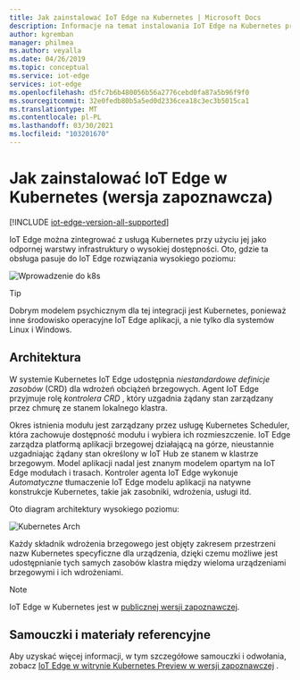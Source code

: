```yaml
---
title: Jak zainstalować IoT Edge na Kubernetes | Microsoft Docs
description: Informacje na temat instalowania IoT Edge na Kubernetes przy użyciu lokalnego środowiska klastra projektowego
author: kgremban
manager: philmea
ms.author: veyalla
ms.date: 04/26/2019
ms.topic: conceptual
ms.service: iot-edge
services: iot-edge
ms.openlocfilehash: d5fc7b6b480056b56a2776cebd0fa87a5b96f9f0
ms.sourcegitcommit: 32e0fedb80b5a5ed0d2336cea18c3ec3b5015ca1
ms.translationtype: MT
ms.contentlocale: pl-PL
ms.lasthandoff: 03/30/2021
ms.locfileid: "103201670"
---
```

# <a name="how-to-install-iot-edge-on-kubernetes-preview"></a>Jak zainstalować IoT Edge w Kubernetes (wersja zapoznawcza)

[!INCLUDE [iot-edge-version-all-supported](../../includes/iot-edge-version-all-supported.md)]

IoT Edge można zintegrować z usługą Kubernetes przy użyciu jej jako odpornej warstwy infrastruktury o wysokiej dostępności. Oto, gdzie ta obsługa pasuje do IoT Edge rozwiązania wysokiego poziomu:

![Wprowadzenie do k8s](./media/how-to-install-iot-edge-kubernetes/kubernetes-model.png)

>[!TIP]
>Dobrym modelem psychicznym dla tej integracji jest Kubernetes, ponieważ inne środowisko operacyjne IoT Edge aplikacji, a nie tylko dla systemów Linux i Windows.

## <a name="architecture"></a>Architektura 
W systemie Kubernetes IoT Edge udostępnia *niestandardowe definicje zasobów* (CRD) dla wdrożeń obciążeń brzegowych. Agent IoT Edge przyjmuje rolę  *kontrolera CRD* , który uzgadnia żądany stan zarządzany przez chmurę ze stanem lokalnego klastra.

Okres istnienia modułu jest zarządzany przez usługę Kubernetes Scheduler, która zachowuje dostępność modułu i wybiera ich rozmieszczenie. IoT Edge zarządza platformą aplikacji brzegowej działającą na górze, nieustannie uzgadniając żądany stan określony w IoT Hub ze stanem w klastrze brzegowym. Model aplikacji nadal jest znanym modelem opartym na IoT Edge modułach i trasach. Kontroler agenta IoT Edge wykonuje *Automatyczne* tłumaczenie IoT Edge modelu aplikacji na natywne konstrukcje Kubernetes, takie jak zasobniki, wdrożenia, usługi itd.

Oto diagram architektury wysokiego poziomu:

![Kubernetes Arch](./media/how-to-install-iot-edge-kubernetes/publicpreview-refresh-kubernetes.png)

Każdy składnik wdrożenia brzegowego jest objęty zakresem przestrzeni nazw Kubernetes specyficzne dla urządzenia, dzięki czemu możliwe jest udostępnianie tych samych zasobów klastra między wieloma urządzeniami brzegowymi i ich wdrożeniami.

>[!NOTE]
>IoT Edge w Kubernetes jest w [publicznej wersji zapoznawczej](https://azure.microsoft.com/support/legal/preview-supplemental-terms/).

## <a name="tutorials-and-references"></a>Samouczki i materiały referencyjne 

Aby uzyskać więcej informacji, w tym szczegółowe samouczki i odwołania, zobacz [IoT Edge w witrynie Kubernetes Preview w wersji zapoznawczej](https://aka.ms/edgek8sdoc) .
